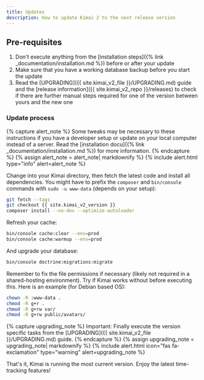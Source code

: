 ```yaml
---
title: Updates
description: How to update Kimai 2 to the next release version
---
```


## Pre-requisites

1. Don't execute anything from the [installation steps]({% link _documentation/installation.md %}) before or after your update
2. Make sure that you have a working database backup before you start the update
3. Read the [UPGRADING]({{ site.kimai_v2_file }}/UPGRADING.md) guide and the [release information]({{ site.kimai_v2_repo }}/releases) to check if there are further manual steps required for one of the version between yours and the new one 

### Update process 

{% capture alert_note %}
Some tweaks may be necessary to these instructions if you have a developer setup or update on your local computer 
instead of a server. Read the [installation docu]({% link _documentation/installation.md %}) for more information.
{% endcapture %}
{% assign alert_note = alert_note| markdownify %}
{% include alert.html type="info" alert=alert_note %} 

Change into your Kimai directory, then fetch the latest code and install all dependencies.
You might have to prefix the `composer` and `bin/console` commands with `sudo -u www-data` (depends on your setup):

```bash
git fetch --tags
git checkout {{ site.kimai_v2_version }}
composer install --no-dev --optimize-autoloader
```

Refresh your cache:
```bash
bin/console cache:clear --env=prod
bin/console cache:warmup --env=prod
```

And upgrade your database:

```bash
bin/console doctrine:migrations:migrate
```

Remember to fix the file permissions if necessary (likely not required in a shared-hosting environment). Try if Kimai works without before executing this. 
Here is an example (for Debian based OS):
```bash
chown -R :www-data .
chmod -R g+r .
chmod -R g+rw var/
chmod -R g+rw public/avatars/
```

{% capture upgrading_note %}
Important: Finally execute the version specific tasks from the [UPGRADING]({{ site.kimai_v2_file }}/UPGRADING.md) guide.
{% endcapture %}
{% assign upgrading_note = upgrading_note| markdownify %}
{% include alert.html icon="fas fa-exclamation" type="warning" alert=upgrading_note %}

That's it, Kimai is running the most current version. Enjoy the latest time-tracking features!
